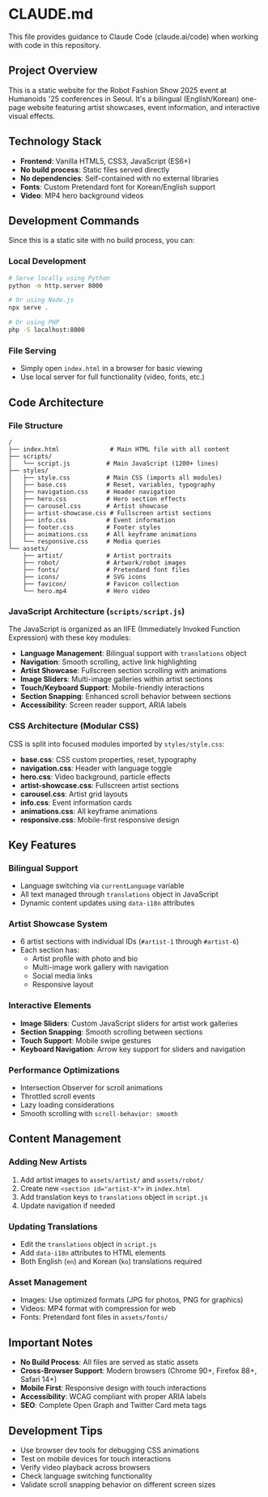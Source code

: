 # CLAUDE.md

This file provides guidance to Claude Code (claude.ai/code) when working with code in this repository.

## Project Overview

This is a static website for the Robot Fashion Show 2025 event at Humanoids '25 conferences in Seoul. It's a bilingual (English/Korean) one-page website featuring artist showcases, event information, and interactive visual effects.

## Technology Stack

-   **Frontend**: Vanilla HTML5, CSS3, JavaScript (ES6+)
-   **No build process**: Static files served directly
-   **No dependencies**: Self-contained with no external libraries
-   **Fonts**: Custom Pretendard font for Korean/English support
-   **Video**: MP4 hero background videos

## Development Commands

Since this is a static site with no build process, you can:

### Local Development

```bash
# Serve locally using Python
python -m http.server 8000

# Or using Node.js
npx serve .

# Or using PHP
php -S localhost:8000
```

### File Serving

-   Simply open `index.html` in a browser for basic viewing
-   Use local server for full functionality (video, fonts, etc.)

## Code Architecture

### File Structure

```
/
├── index.html              # Main HTML file with all content
├── scripts/
│   └── script.js          # Main JavaScript (1200+ lines)
├── styles/
│   ├── style.css          # Main CSS (imports all modules)
│   ├── base.css           # Reset, variables, typography
│   ├── navigation.css     # Header navigation
│   ├── hero.css           # Hero section effects
│   ├── carousel.css       # Artist showcase
│   ├── artist-showcase.css # Fullscreen artist sections
│   ├── info.css           # Event information
│   ├── footer.css         # Footer styles
│   ├── animations.css     # All keyframe animations
│   └── responsive.css     # Media queries
└── assets/
    ├── artist/            # Artist portraits
    ├── robot/             # Artwork/robot images
    ├── fonts/             # Pretendard font files
    ├── icons/             # SVG icons
    ├── favicon/           # Favicon collection
    └── hero.mp4           # Hero video
```

### JavaScript Architecture (`scripts/script.js`)

The JavaScript is organized as an IIFE (Immediately Invoked Function Expression) with these key modules:

-   **Language Management**: Bilingual support with `translations` object
-   **Navigation**: Smooth scrolling, active link highlighting
-   **Artist Showcase**: Fullscreen section scrolling with animations
-   **Image Sliders**: Multi-image galleries within artist sections
-   **Touch/Keyboard Support**: Mobile-friendly interactions
-   **Section Snapping**: Enhanced scroll behavior between sections
-   **Accessibility**: Screen reader support, ARIA labels

### CSS Architecture (Modular CSS)

CSS is split into focused modules imported by `styles/style.css`:

-   **base.css**: CSS custom properties, reset, typography
-   **navigation.css**: Header with language toggle
-   **hero.css**: Video background, particle effects
-   **artist-showcase.css**: Fullscreen artist sections
-   **carousel.css**: Artist grid layouts
-   **info.css**: Event information cards
-   **animations.css**: All keyframe animations
-   **responsive.css**: Mobile-first responsive design

## Key Features

### Bilingual Support

-   Language switching via `currentLanguage` variable
-   All text managed through `translations` object in JavaScript
-   Dynamic content updates using `data-i18n` attributes

### Artist Showcase System

-   6 artist sections with individual IDs (`#artist-1` through `#artist-6`)
-   Each section has:
    -   Artist profile with photo and bio
    -   Multi-image work gallery with navigation
    -   Social media links
    -   Responsive layout

### Interactive Elements

-   **Image Sliders**: Custom JavaScript sliders for artist work galleries
-   **Section Snapping**: Smooth scrolling between sections
-   **Touch Support**: Mobile swipe gestures
-   **Keyboard Navigation**: Arrow key support for sliders and navigation

### Performance Optimizations

-   Intersection Observer for scroll animations
-   Throttled scroll events
-   Lazy loading considerations
-   Smooth scrolling with `scroll-behavior: smooth`

## Content Management

### Adding New Artists

1. Add artist images to `assets/artist/` and `assets/robot/`
2. Create new `<section id="artist-X">` in `index.html`
3. Add translation keys to `translations` object in `script.js`
4. Update navigation if needed

### Updating Translations

-   Edit the `translations` object in `script.js`
-   Add `data-i18n` attributes to HTML elements
-   Both English (`en`) and Korean (`ko`) translations required

### Asset Management

-   Images: Use optimized formats (JPG for photos, PNG for graphics)
-   Videos: MP4 format with compression for web
-   Fonts: Pretendard font files in `assets/fonts/`

## Important Notes

-   **No Build Process**: All files are served as static assets
-   **Cross-Browser Support**: Modern browsers (Chrome 90+, Firefox 88+, Safari 14+)
-   **Mobile First**: Responsive design with touch interactions
-   **Accessibility**: WCAG compliant with proper ARIA labels
-   **SEO**: Complete Open Graph and Twitter Card meta tags

## Development Tips

-   Use browser dev tools for debugging CSS animations
-   Test on mobile devices for touch interactions
-   Verify video playback across browsers
-   Check language switching functionality
-   Validate scroll snapping behavior on different screen sizes
